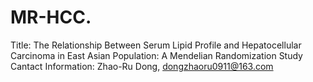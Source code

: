 # MR-HCC.
Title: The Relationship Between Serum Lipid Profile and Hepatocellular Carcinoma in East Asian Population: A Mendelian Randomization Study Cantact Information: Zhao-Ru Dong, dongzhaoru0911@163.com

